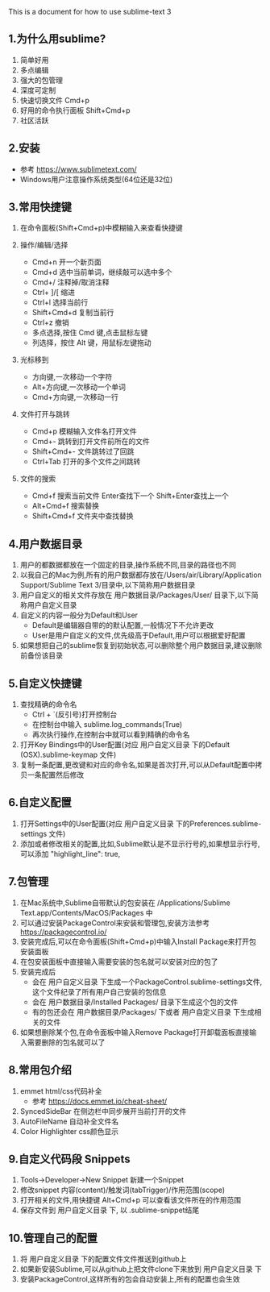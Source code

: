 This is a document for how to use sublime-text 3

## 1.为什么用sublime?
1. 简单好用
2. 多点编辑
3. 强大的包管理
4. 深度可定制
5. 快速切换文件 Cmd+p
6. 好用的命令执行面板 Shift+Cmd+p
7. 社区活跃 

## 2.安装
- 参考 <https://www.sublimetext.com/>
- Windows用户注意操作系统类型(64位还是32位)
 
## 3.常用快捷键
1. 在命令面板(Shift+Cmd+p)中模糊输入来查看快捷键 
2. 操作/编辑/选择
	- Cmd+n 开一个新页面
	- Cmd+d 选中当前单词，继续敲可以选中多个
	- Cmd+/ 注释掉/取消注释
	- Ctrl+ ]/[ 缩进
	- Ctrl+l 选择当前行
	- Shift+Cmd+d 复制当前行
	- Ctrl+z 撤销
	- 多点选择,按住 Cmd 键,点击鼠标左键
	- 列选择，按住 Alt 键，用鼠标左键拖动
3. 光标移到
	- 方向键,一次移动一个字符
	- Alt+方向键,一次移动一个单词
	- Cmd+方向键,一次移动一行
4. 文件打开与跳转
	- Cmd+p 模糊输入文件名打开文件
	- Cmd+- 跳转到打开文件前所在的文件
	- Shift+Cmd+- 文件跳转过了回跳
	- Ctrl+Tab 打开的多个文件之间跳转

5. 文件的搜索
	- Cmd+f 搜索当前文件 Enter查找下一个 Shift+Enter查找上一个
	- Alt+Cmd+f 搜索替换
	- Shift+Cmd+f 文件夹中查找替换

## 4.用户数据目录
1. 用户的都数据都放在一个固定的目录,操作系统不同,目录的路径也不同
2. 以我自己的Mac为例,所有的用户数据都存放在/Users/air/Library/Application Support/Sublime Text 3/目录中,以下简称用户数据目录
3. 用户自定义的相关文件存放在 用户数据目录/Packages/User/ 目录下,以下简称用户自定义目录
4. 自定义的内容一般分为Default和User
	- Default是编辑器自带的的默认配置,一般情况下不允许更改
	- User是用户自定义的文件,优先级高于Default,用户可以根据爱好配置
5. 如果想把自己的sublime恢复到初始状态,可以删除整个用户数据目录,建议删除前备份该目录
	
## 5.自定义快捷键
1. 查找精确的命令名
	- Ctrl + \`(反引号)打开控制台
	- 在控制台中输入 sublime.log_commands(True)
	- 再次执行操作,在控制台中就可以看到精确的命令名  
2. 打开Key Bindings中的User配置(对应 用户自定义目录 下的Default (OSX).sublime-keymap 文件)
3. 复制一条配置,更改键和对应的命令名,如果是首次打开,可以从Default配置中拷贝一条配置然后修改

## 6.自定义配置
1. 打开Settings中的User配置(对应 用户自定义目录 下的Preferences.sublime-settings 文件)
2. 添加或者修改相关的配置,比如,Sublime默认是不显示行号的,如果想显示行号,可以添加
"highlight_line": true,

## 7.包管理
1. 在Mac系统中,Sublime自带默认的包安装在 /Applications/Sublime Text.app/Contents/MacOS/Packages 中
2. 可以通过安装PackageControl来安装和管理包,安装方法参考 <https://packagecontrol.io/>
3. 安装完成后,可以在命令面板(Shift+Cmd+p)中输入Install Package来打开包安装面板
4. 在包安装面板中直接输入需要安装的包名就可以安装对应的包了
5. 安装完成后
	- 会在 用户自定义目录 下生成一个PackageControl.sublime-settings文件,这个文件纪录了所有用户自己安装的包信息
	- 会在 用户数据目录/Installed Packages/ 目录下生成这个包的文件
	- 有的包还会在 用户数据目录/Packages/ 下或者 用户自定义目录 下生成相关的文件
6. 如果想删除某个包,在命令面板中输入Remove Package打开卸载面板直接输入需要删除的包名就可以了

## 8.常用包介绍
1. emmet html/css代码补全
	- 参考 <https://docs.emmet.io/cheat-sheet/>
2. SyncedSideBar 在侧边栏中同步展开当前打开的文件 
3. AutoFileName 自动补全文件名
4. Color Highlighter css颜色显示

## 9.自定义代码段 Snippets
1. Tools->Developer->New Snippet 新建一个Snippet
2. 修改snippet 内容(content)/触发词(tabTrigger)/作用范围(scope) 
3. 打开相关的文件,用快捷键 Alt+Cmd+p 可以查看该文件所在的作用范围
4. 保存文件到 用户自定义目录 下, 以 .sublime-snippet结尾 

## 10.管理自己的配置
1. 将 用户自定义目录 下的配置文件文件推送到github上
2. 如果新安装Sublime,可以从github上把文件clone下来放到 用户自定义目录 下
3. 安装PackageControl,这样所有的包会自动安装上,所有的配置也会生效
	
